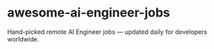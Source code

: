 # awesome-ai-engineer-jobs
Hand-picked remote AI Engineer jobs — updated daily for developers worldwide.

